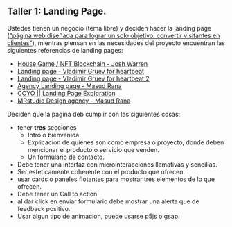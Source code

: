 ## Taller 1: Landing Page.
Ustedes tienen un negocio (tema libre) y deciden hacer la landing page (["página web diseñada para lograr un solo objetivo: convertir visitantes en clientes"](https://es.wix.com/blog/2021/05/que-es-una-landing-page#viewer-e7ogn)), mientras piensan en las necesidades del proyecto encuentran las siguientes referencias de landing pages:

- [House Game / NFT Blockchain - Josh Warren](https://dribbble.com/shots/17583391-House-Game-NFT-Blockchain)
- [Landing page - Vladimir Gruev for heartbeat](https://dribbble.com/shots/16211602-Web-site-landing-page)
- [Landing page - Vladimir Gruev for heartbeat 2](https://dribbble.com/shots/16069488-website-landing-page)
- [Agency Landing page - Masud Rana](https://dribbble.com/shots/17089362-Agency-Landing-page)
- [COYO || Landing Page Exploration](https://dribbble.com/shots/17495860-COYO-Landing-Page-Exploration)
- [MRstudio Design agency - Masud Rana](https://dribbble.com/shots/16728805-MRstudio-Design-agency)

Deciden que la pagina deb cumplir con las siguientes cosas:
- tener **tres** secciones
  - Intro o bienvenida.
  - Explicacion de quienes son como empresa o proyecto, donde deben mencionar el producto o servicio que venden.
  -  Un formulario de contacto.
- Debe tener una interfaz con microinteracciones llamativas y sencillas.
- Ser esteticamente coherente con el producto que ofrecen.
- usar cards o paneles flotantes para mostrar tres elementos de lo que ofrecen.
- Debe tener un Call to action.
- al dar click en enviar formulario debe mostrar una alerta que de feedback positivo.
- Usar algun tipo de animacion, puede usarse p5js o gsap.